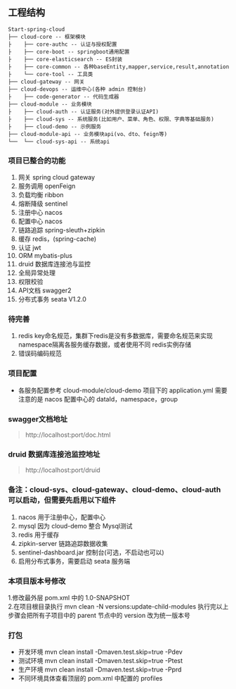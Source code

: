
## 工程结构
```
Start-spring-cloud
├── cloud-core -- 框架模块
├    ├── core-authc -- 认证与授权配置
├    ├── core-boot -- springboot通用配置
├    ├── core-elasticsearch -- ES封装
├    ├── core-common -- 各种baseEntity,mapper,service,result,annotation
├    └── core-tool -- 工具类
├── cloud-gateway -- 网关
├── cloud-devops -- 运维中心(各种 admin 控制台)
├    ├── code-generator -- 代码生成器
├── cloud-module -- 业务模块
├    ├── cloud-auth -- 认证服务(对外提供登录认证API)
├    ├── cloud-sys -- 系统服务(比如用户、菜单、角色、权限、字典等基础服务)
├    ├── cloud-demo -- 示例服务
├── cloud-module-api -- 业务模块api(vo、dto、feign等)
└──  └── cloud-sys-api -- 系统api
```

### 项目已整合的功能
1. 网关       spring cloud gateway
2. 服务调用   openFeign
3. 负载均衡   ribbon
4. 熔断降级   sentinel
5. 注册中心   nacos
6. 配置中心   nacos
7. 链路追踪   spring-sleuth+zipkin
8. 缓存       redis，(spring-cache)
9. 认证       jwt
10. ORM        mybatis-plus
11. druid 数据库连接池与监控
12. 全局异常处理
13. 权限校验
14. API文档     swagger2
15. 分布式事务 seata V1.2.0

### 待完善
1. redis key命名规范，集群下redis是没有多数据库，需要命名规范来实现 namespace隔离各服务缓存数据，或者使用不同 redis实例存储
2. 错误码编码规范

### 项目配置
- 各服务配置参考 cloud-module/cloud-demo 项目下的 application.yml
需要注意的是 nacos 配置中心的 dataId，namespace，group 

### swagger文档地址  
> http://localhost:port/doc.html

### druid 数据库连接池监控地址
> http://localhost:port/druid

### 备注：cloud-sys、cloud-gateway、cloud-demo、cloud-auth 可以启动，但需要先启用以下组件
1. nacos 用于注册中心，配置中心
2. mysql 因为 cloud-demo 整合 Mysql测试
3. redis 用于缓存
4. zipkin-server 链路追踪数据收集
5. sentinel-dashboard.jar 控制台(可选，不启动也可以)
6. 启用分布式事务，需要启动 seata 服务端

### 本项目版本号修改
1.修改最外层 pom.xml 中的 <version>1.0-SNAPSHOT</version>  
2.在项目根目录执行 mvn clean -N versions:update-child-modules
执行完以上步骤会把所有子项目中的 parent 节点中的 version 改为统一版本号  

### 打包
+ 开发环境 mvn clean install -Dmaven.test.skip=true -Pdev  
+ 测试环境 mvn clean install -Dmaven.test.skip=true -Ptest  
+ 生产环境 mvn clean install -Dmaven.test.skip=true -Pprd  
+ 不同环境具体查看顶层的 pom.xml 中配置的 profiles




